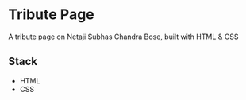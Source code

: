 # Tribute Page

A tribute page on Netaji Subhas Chandra Bose, built with HTML &amp; CSS


## Stack

- HTML
- CSS
